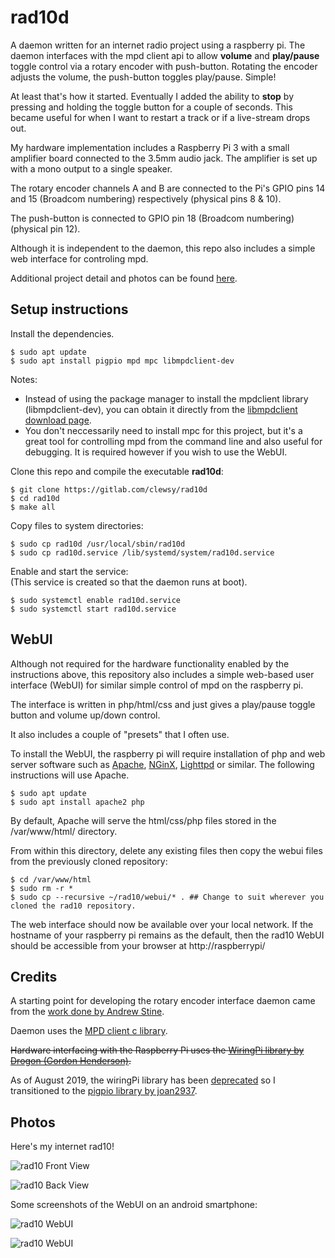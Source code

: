 # rad10d
A daemon written for an internet radio project using a raspberry pi.  The daemon interfaces with the mpd client api to allow **volume** and **play/pause** toggle control via a rotary encoder with push-button.  Rotating the encoder adjusts the volume, the push-button toggles play/pause.  Simple!  

At least that's how it started.  Eventually I added the ability to **stop** by pressing and holding the toggle button for a couple of seconds.  This became useful for when I want to restart a track or if a live-stream drops out.

My hardware implementation includes a Raspberry Pi 3 with a small amplifier board connected to the 3.5mm audio jack.  The amplifier is set up with a mono output to a single speaker.  

The rotary encoder channels A and B are connected to the Pi's GPIO pins 14 and 15 (Broadcom numbering) respectively (physical pins 8 & 10).  

The push-button is connected to GPIO pin 18 (Broadcom numbering) (physical pin 12).  

Although it is independent to the daemon, this repo also includes a simple web interface for controling mpd.

Additional project detail and photos can be found [here][link_clews_projects_rad10].

## Setup instructions
Install the dependencies.
```shell
$ sudo apt update
$ sudo apt install pigpio mpd mpc libmpdclient-dev
```
Notes:
* Instead of using the package manager to install the mpdclient library (libmpdclient-dev), you can obtain it directly from the [libmpdclient download page][link_web_libmpdclient_download].
* You don't neccessarily need to install mpc for this project, but it's a great tool for controlling mpd from the command line and also useful for debugging.  It is required however if you wish to use the WebUI.

Clone this repo and compile the executable **rad10d**:
```shell
$ git clone https://gitlab.com/clewsy/rad10d
$ cd rad10d
$ make all
```
Copy files to system directories:
```shell
$ sudo cp rad10d /usr/local/sbin/rad10d
$ sudo cp rad10d.service /lib/systemd/system/rad10d.service
```
Enable and start the service:  
(This service is created so that the daemon runs at boot).
```shell
$ sudo systemctl enable rad10d.service
$ sudo systemctl start rad10d.service
```

## WebUI
Although not required for the hardware functionality enabled by the instructions above, this repository also includes a simple web-based user interface (WebUI) for similar simple control of mpd on the raspberry pi.  

The interface is written in php/html/css and just gives a play/pause toggle button and volume up/down control.  

It also includes a couple of "presets" that I often use.  

To install the WebUI, the raspberry pi will require installation of php and web server software such as [Apache][link_web_apache], [NGinX][link_web_nginx], [Lighttpd][link_web_lighttpd] or similar.  The following instructions will use Apache.

```shell
$ sudo apt update
$ sudo apt install apache2 php
```
By default, Apache will serve the html/css/php files stored in the /var/www/html/ directory.

From within this directory, delete any existing files then copy the webui files from the previously cloned repository:

```shell
$ cd /var/www/html
$ sudo rm -r *
$ sudo cp --recursive ~/rad10/webui/* .	## Change to suit wherever you cloned the rad10 repository. 
```
The web interface should now be available over your local network.  If the hostname of your raspberry pi remains as the default, then the rad10 WebUI should be accessible from your browser at http://raspberrypi/

## Credits
A starting point for developing the rotary encoder interface daemon came from the [work done by Andrew Stine][link_web_andrew_stine].  

Daemon uses the [MPD client c library][link_web_libmpdclient_library].  

~~Hardware interfacing with the Raspberry Pi uses the [WiringPi library by Drogon (Gordon Henderson)][link_web_wiringpi].~~  

As of August 2019, the wiringPi library has been [deprecated][link_web_wiringpi_deprecated] so I transitioned to the [pigpio library by joan2937][link_web_pigpio].  

## Photos
Here's my internet rad10!

![rad10 Front View][image_rad10_front]

![rad10 Back View][image_rad10_back]

Some screenshots of the WebUI on an android smartphone:

![rad10 WebUI][image_rad10_webui_1]

![rad10 WebUI][image_rad10_webui_2]

[link_clews_projects_rad10]:https://clews.pro/projects/rad10.php

[link_web_libmpdclient_download]:https://musicpd.org/libs/libmpdclient/
[link_web_apache]:https://httpd.apache.org/
[link_web_nginx]:https://nginx.org/
[link_web_lighttpd]:https://www.lighttpd.net/
[link_web_andrew_stine]:https://github.com/astine/rotaryencoder/blob/master/rotaryencoder.c
[link_web_libmpdclient_library]:https://www.musicpd.org/doc/libmpdclient/index.html
[link_web_wiringpi]:http://wiringpi.com/
[link_web_wiringpi_deprecated]:http://wiringpi.com/wiringpi-deprecated/
[link_web_pigpio]:http://abyz.me.uk/rpi/pigpio/index.html

[image_rad10_front]:/images/rad10_front.jpg
[image_rad10_back]:/images/rad10_back.jpg
[image_rad10_webui_1]:/images/rad10_webui_1.png
[image_rad10_webui_2]:/images/rad10_webui_2.png
